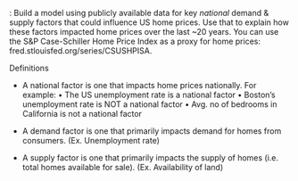 : Build a model using publicly available data for key *national* demand & supply factors that could influence US home prices. Use that to explain how these factors impacted home prices over the last ~20 years. You can use the S&P Case-Schiller Home Price Index as a proxy for home prices: fred.stlouisfed.org/series/CSUSHPISA.

Definitions
- A national factor is one that impacts home prices nationally. For example:
•	The US unemployment rate is a national factor
•	Boston’s unemployment rate is NOT a national factor
•	Avg. no of bedrooms in California is not a national factor
- A demand factor is one that primarily impacts demand for homes from consumers. (Ex. Unemployment rate)

- A supply factor is one that primarily impacts the supply of homes (i.e. total homes available for sale). (Ex. Availability of land)
